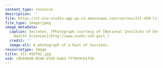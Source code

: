 ```yaml
---
content_type: resource
description: ''
file: https://ol-ocw-studio-app-qa.s3.amazonaws.com/courses/21l-450-literature-and-ethical-values-fall-2002/c8544940054bd195ba62f7f959cb1f5b_21l-450f02.jpg
file_type: image/jpeg
image_metadata:
  caption: Socrates. (Photograph courtesy of [National Institute of Environmental
    Health Sciences](http://www.niehs.nih.gov).)
  credit: ''
  image-alt: A photograph of a bust of Socrates.
resourcetype: Image
title: 21l-450f02.jpg
uid: c8544940-054b-d195-ba62-f7f959cb1f5b
---
```


